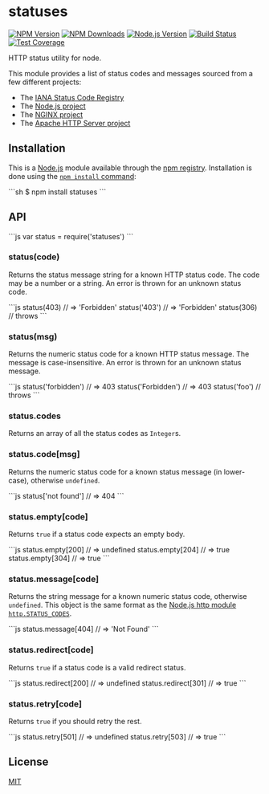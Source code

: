 # statuses

[![NPM Version][npm-version-image]][npm-url]
[![NPM Downloads][npm-downloads-image]][npm-url]
[![Node.js Version][node-version-image]][node-version-url]
[![Build Status][ci-image]][ci-url]
[![Test Coverage][coveralls-image]][coveralls-url]

HTTP status utility for node.

This module provides a list of status codes and messages sourced from
a few different projects:

  * The [IANA Status Code Registry](https://www.iana.org/assignments/http-status-codes/http-status-codes.xhtml)
  * The [Node.js project](https://nodejs.org/)
  * The [NGINX project](https://www.nginx.com/)
  * The [Apache HTTP Server project](https://httpd.apache.org/)

## Installation

This is a [Node.js](https://nodejs.org/en/) module available through the
[npm registry](https://www.npmjs.com/). Installation is done using the
[`npm install` command](https://docs.npmjs.com/getting-started/installing-npm-packages-locally):

\`\`\`sh
$ npm install statuses
\`\`\`

## API

<!-- eslint-disable no-unused-vars -->

\`\`\`js
var status = require('statuses')
\`\`\`

### status(code)

Returns the status message string for a known HTTP status code. The code
may be a number or a string. An error is thrown for an unknown status code.

<!-- eslint-disable no-undef -->

\`\`\`js
status(403) // => 'Forbidden'
status('403') // => 'Forbidden'
status(306) // throws
\`\`\`

### status(msg)

Returns the numeric status code for a known HTTP status message. The message
is case-insensitive. An error is thrown for an unknown status message.

<!-- eslint-disable no-undef -->

\`\`\`js
status('forbidden') // => 403
status('Forbidden') // => 403
status('foo') // throws
\`\`\`

### status.codes

Returns an array of all the status codes as `Integer`s.

### status.code[msg]

Returns the numeric status code for a known status message (in lower-case),
otherwise `undefined`.

<!-- eslint-disable no-undef, no-unused-expressions -->

\`\`\`js
status['not found'] // => 404
\`\`\`

### status.empty[code]

Returns `true` if a status code expects an empty body.

<!-- eslint-disable no-undef, no-unused-expressions -->

\`\`\`js
status.empty[200] // => undefined
status.empty[204] // => true
status.empty[304] // => true
\`\`\`

### status.message[code]

Returns the string message for a known numeric status code, otherwise
`undefined`. This object is the same format as the
[Node.js http module `http.STATUS_CODES`](https://nodejs.org/dist/latest/docs/api/http.html#http_http_status_codes).

<!-- eslint-disable no-undef, no-unused-expressions -->

\`\`\`js
status.message[404] // => 'Not Found'
\`\`\`

### status.redirect[code]

Returns `true` if a status code is a valid redirect status.

<!-- eslint-disable no-undef, no-unused-expressions -->

\`\`\`js
status.redirect[200] // => undefined
status.redirect[301] // => true
\`\`\`

### status.retry[code]

Returns `true` if you should retry the rest.

<!-- eslint-disable no-undef, no-unused-expressions -->

\`\`\`js
status.retry[501] // => undefined
status.retry[503] // => true
\`\`\`

## License

[MIT](LICENSE)

[ci-image]: https://badgen.net/github/checks/jshttp/statuses/master?label=ci
[ci-url]: https://github.com/jshttp/statuses/actions?query=workflow%3Aci
[coveralls-image]: https://badgen.net/coveralls/c/github/jshttp/statuses/master
[coveralls-url]: https://coveralls.io/r/jshttp/statuses?branch=master
[node-version-image]: https://badgen.net/npm/node/statuses
[node-version-url]: https://nodejs.org/en/download
[npm-downloads-image]: https://badgen.net/npm/dm/statuses
[npm-url]: https://npmjs.org/package/statuses
[npm-version-image]: https://badgen.net/npm/v/statuses
